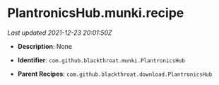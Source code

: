 # PlantronicsHub.munki.recipe

_Last updated 2021-12-23 20:01:50Z_

- **Description**: None

- **Identifier**: `com.github.blackthroat.munki.PlantronicsHub`

- **Parent Recipes**: `com.github.blackthroat.download.PlantronicsHub`
